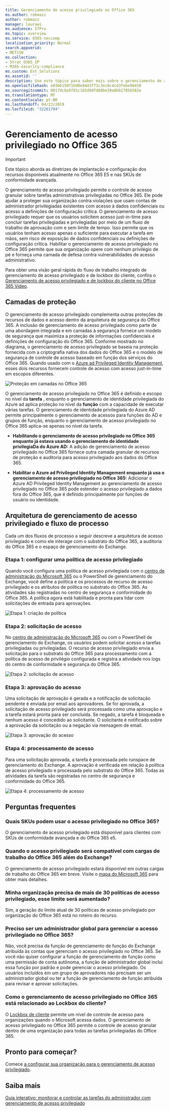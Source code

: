 ```yaml
---
title: Gerenciamento de acesso privilegiado no Office 365
ms.author: robmazz
author: robmazz
manager: laurawi
ms.audience: ITPro
ms.topic: overview
ms.service: O365-seccomp
localization_priority: Normal
search.appverid:
- MET150
ms.collection:
- Strat_O365_IP
- M365-security-compliance
ms.custom: Ent_Solutions
ms.assetid: ''
description: Use este tópico para saber mais sobre o gerenciamento de acesso privilegiado no Office 365
ms.openlocfilehash: e03b615971b90e8443f73c3ec8c4cd3febe90450
ms.sourcegitcommit: 0017dc6a5f81c165d9dfd88be39a6bb17856582e
ms.translationtype: MT
ms.contentlocale: pt-BR
ms.lasthandoff: 04/23/2019
ms.locfileid: "32261794"
---
```

# <a name="privileged-access-management-in-office-365"></a>Gerenciamento de acesso privilegiado no Office 365

> [!IMPORTANT]
> Este tópico aborda as diretrizes de implantação e configuração dos recursos disponíveis atualmente no Office 365 E5 e nas SKUs de conformidade avançada.

O gerenciamento de acesso privilegiado permite o controle de acesso granular sobre tarefas administrativas privilegiadas no Office 365. Ele pode ajudar a proteger sua organização contra violações que usam contas de administrador privilegiadas existentes com acesso à dados confidenciais ou acesso a definições de configuração crítica. O gerenciamento de acesso privilegiado requer que os usuários solicitem acesso just-in-time para concluir tarefas privilegiadas e privilegiadas por meio de um fluxo de trabalho de aprovação com e sem limite de tempo. Isso permite que os usuários tenham acesso apenas o suficiente para executar a tarefa em mãos, sem risco de exposição de dados confidenciais ou definições de configuração crítica. Habilitar o gerenciamento de acesso privilegiado no Office 365 permite que sua organização opere com nenhum privilégio de pé e forneça uma camada de defesa contra vulnerabilidades de acesso administrativo.

Para obter uma visão geral rápida do fluxo de trabalho integrado de gerenciamento de acesso privilegiado e de lockbox do cliente, confira o [Gerenciamento de acesso privilegiado e de lockbox do cliente no Office 365 Video](https://go.microsoft.com/fwlink/?linkid=2066800).

## <a name="layers-of-protection"></a>Camadas de proteção

O gerenciamento de acesso privilegiado complementa outras proteções de recursos de dados e acesso dentro da arquitetura de segurança do Office 365. A inclusão de gerenciamento de acesso privilegiado como parte de uma abordagem integrada e em camadas à segurança fornece um modelo de segurança que maximiza a proteção de informações confidenciais e definições de configuração do Office 365. Conforme mostrado no diagrama, o gerenciamento de acesso privilegiado se baseia na proteção fornecida com a criptografia nativa dos dados do Office 365 e o modelo de segurança de controle de acesso baseado em função dos serviços do Office 365. Quando usado com o [Azure ad Privileged Identity Management](https://docs.microsoft.com/azure/active-directory/active-directory-privileged-identity-management-configure), esses dois recursos fornecem controle de acesso com acesso just-in-time em escopos diferentes.

![Proteção em camadas no Office 365](media/pam-layered-protection.png)

O gerenciamento de acesso privilegiado no Office 365 é definido e escopo no nível da **tarefa** , enquanto o gerenciamento de identidade privilegiada do Azure ad aplica proteção no nível da **função** com a capacidade de executar várias tarefas. O gerenciamento de identidade privilegiada do Azure AD permite principalmente o gerenciamento de acessos para funções do AD e grupos de função, enquanto o gerenciamento de acesso privilegiado no Office 365 aplica-se apenas no nível da tarefa.

- **Habilitando o gerenciamento de acesso privilegiado no Office 365 enquanto já estava usando o gerenciamento de identidade privilegiaDa do Azure AD:** A adição de gerenciamento de acesso privilegiado no Office 365 fornece outra camada granular de recursos de proteção e auditoria para acesso privilegiado aos dados do Office 365.

- **Habilitar o Azure ad Privileged Identity Management enquanto já usa o gerenciamento de acesso privilegiado no Office 365:**  Adicionar o Azure AD Privileged Identity Management ao gerenciamento de acesso privilegiado no Office 365 pode estender o acesso privilegiado a dados fora do Office 365, que é definido principalmente por funções de usuário ou identidade.  

## <a name="privileged-access-management-architecture-and-process-flow"></a>Arquitetura de gerenciamento de acesso privilegiado e fluxo de processo

Cada um dos fluxos de processo a seguir descreve a arquitetura de acesso privilegiado e como ele interage com o substrato do Office 365, a auditoria do Office 365 e o espaço de gerenciamento do Exchange.

### <a name="step-1-configure-a-privileged-access-policy"></a>Etapa 1: configurar uma política de acesso privilegiado

Quando você configura uma política de acesso privilegiada com o [centro de administração do Microsoft 365](https://admin.microsoft.com) ou o PowerShell de gerenciamento do Exchange, você define a política e os processos de recurso de acesso privilegiado e os atributos de política no substrato do Office 365. As atividades são registradas no centro de segurança e conformidade do Office 365. A política agora está habilitada e pronta para lidar com solicitações de entrada para aprovações.

![Etapa 1: criação de política](media/pam-step1-policy-creation.jpg)

### <a name="step-2-access-request"></a>Etapa 2: solicitação de acesso

No [centro de administração do Microsoft 365](https://admin.microsoft.com) ou com o PowerShell de gerenciamento do Exchange, os usuários podem solicitar acesso a tarefas privilegiadas ou privilegiadas. O recurso de acesso privilegiado envia a solicitação para o substrato do Office 365 para processamento com a política de acesso de privilégio configurada e registra a atividade nos logs do centro de conformidade e segurança do Office 365.

![Etapa 2: solicitação de acesso](media/pam-step2-access-request.jpg)

### <a name="step-3-access-approval"></a>Etapa 3: aprovação do acesso

Uma solicitação de aprovação é gerada e a notificação de solicitação pendente é enviada por email aos aprovadores. Se for aprovada, a solicitação de acesso privilegiado será processada como uma aprovação e a tarefa estará pronta para ser concluída. Se negado, a tarefa é bloqueada e nenhum acesso é concedido ao solicitante. O solicitante é notificado sobre a aprovação da solicitação ou a negação via mensagem de email.

![Etapa 3: aprovação do acesso](media/pam-step3-access-approval.jpg)

### <a name="step-4-access-processing"></a>Etapa 4: processamento de acesso

Para uma solicitação aprovada, a tarefa é processada pelo runspace de gerenciamento do Exchange. A aprovação é verificada em relação à política de acesso privilegiado e processada pelo substrato do Office 365. Todas as atividades da tarefa são registradas no centro de segurança e conformidade do Office 365.

![Etapa 4: processamento de acesso](media/pam-step4-access-processing.jpg)

## <a name="frequently-asked-questions"></a>Perguntas frequentes

### <a name="what-skus-can-use-privileged-access-in-office-365"></a>Quais SKUs podem usar o acesso privilegiado no Office 365?
O gerenciamento de acesso privilegiado está disponível para clientes com SKUs de conformidade avançada e do Office 365 e5.

### <a name="when-will-privileged-access-support-office-365-workloads-beyond-exchange"></a>Quando o acesso privilegiado será compatível com cargas de trabalho do Office 365 além do Exchange?
O gerenciamento de acesso privilegiado estará disponível em outras cargas de trabalho do Office 365 em breve. Visite o [mapa do Microsoft 365](https://www.microsoft.com/microsoft-365/roadmap) para obter mais detalhes.

### <a name="my-organization-needs-more-than-30-privileged-access-policies-will-this-limit-be-increased"></a>Minha organização precisa de mais de 30 políticas de acesso privilegiado, esse limite será aumentado?
Sim, a geração do limite atual de 30 políticas de acesso privilegiado por organização do Office 365 está no roteiro do recurso.

### <a name="do-i-need-to-be-a-global-admin-to-manage-privileged-access-in-office-365"></a>Preciso ser um administrador global para gerenciar o acesso privilegiado no Office 365?
Não, você precisa da função de gerenciamento de função do Exchange atribuída às contas que gerenciam o acesso privilegiado no Office 365. Se você não quiser configurar a função de gerenciamento de função como uma permissão de conta autônoma, a função de administrador global inclui essa função por padrão e pode gerenciar o acesso privilegiado. Os usuários incluídos em um grupo de aprovadores não precisam ser um administrador global ou ter a função de gerenciamento de função atribuída para revisar e aprovar solicitações.

### <a name="how-is-privileged-access-management-in-office-365-related-to-customer-lockbox"></a>Como o gerenciamento de acesso privilegiado no Office 365 está relacionado ao Lockbox do cliente?
O [Lockbox de cliente](https://docs.microsoft.com/office365/admin/manage/customer-lockbox-requests) permite um nível de controle de acesso para organizações quando o Microsoft acessa dados. O gerenciamento de acesso privilegiado no Office 365 permite o controle de acesso granular dentro de uma organização para todas as tarefas privilegiadas do Office 365.

## <a name="ready-to-get-started"></a>Pronto para começar?

Comece [a configurar sua organização para o gerenciamento de acesso privilegiado](privileged-access-management-configuration.md).

## <a name="learn-more"></a>Saiba mais

[Guia interativo: monitorar e controlar as tarefas do administrador com gerenciamento de acesso privilegiado](https://content.cloudguides.com/en-us/guides/Privileged%20Access%20Management)